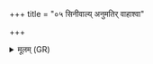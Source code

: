 +++
title = "०५ सिनीवाल्य् अनुमतिर् वाहाश्वा"

+++
<details><summary>मूलम् (GR)</summary>

सिनीवाल्य् अनुमतिर्  
वाहाश्वा निषङ्गिणः ।  
जयन्तो ऽभि प्रेतामित्रान्  
साकम् इन्द्रेण मेदिना ॥
</details>